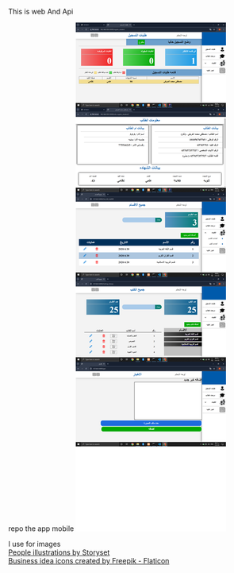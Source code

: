 This is web And Api

<a herf="https://github.com/Mustafa-Alarify-GitHub/Project-Flutter-UniverCity-LABYA-">
repo the app mobile
</a>
<img src="public/1.png" alt="">

I use for images
<br/>
<a href="https://storyset.com/people">People illustrations by Storyset</a> 
<br/>
<a href="https://www.flaticon.com/free-icons/business-idea" title="business idea icons">Business idea icons created by Freepik - Flaticon</a>